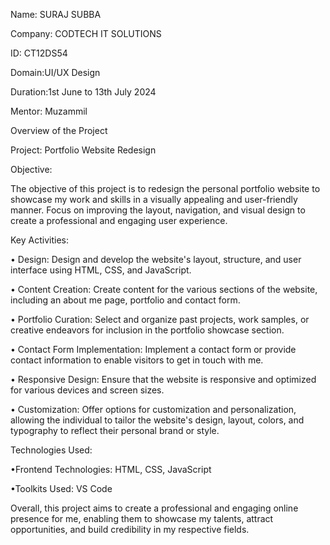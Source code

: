 Name: SURAJ SUBBA

Company: CODTECH IT SOLUTIONS

ID: CT12DS54

Domain:UI/UX Design

Duration:1st June to 13th July 2024

Mentor: Muzammil

Overview of the Project

Project: Portfolio Website Redesign

Objective:

The objective of this project is to redesign the personal portfolio website to showcase my work and skills in a visually appealing and user-friendly manner. Focus on improving the layout, navigation, and visual design to create a professional and engaging user experience.

Key Activities:

  • Design: Design and develop the website's layout, structure, and user interface using HTML, CSS, and JavaScript.
  
  • Content Creation: Create content for the various sections of the website, including an about me page, portfolio and contact form.
  
  • Portfolio Curation: Select and organize past projects, work samples, or creative endeavors for inclusion in the portfolio showcase section.
  
  • Contact Form Implementation: Implement a contact form or provide contact information to enable visitors to get in touch with me.
  
  • Responsive Design: Ensure that the website is responsive and optimized for various devices and screen sizes.
  
  • Customization: Offer options for customization and personalization, allowing the individual to tailor the website's design, layout, colors, and typography to reflect their personal brand or style.


Technologies Used:

•Frontend Technologies: HTML, CSS, JavaScript

•Toolkits Used: VS Code


Overall, this project aims to create a professional and engaging online presence for me, enabling them to showcase my talents, attract opportunities, and build credibility in my respective fields.
